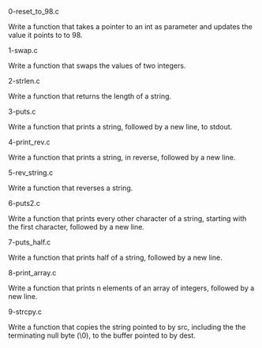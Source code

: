 0-reset_to_98.c

Write a function that takes a pointer to an int as parameter and updates the
value it points to to 98.

1-swap.c

Write a function that swaps the values of two integers.

2-strlen.c

Write a function that returns the length of a string.

3-puts.c

Write a function that prints a string, followed by a new line, to stdout.

4-print_rev.c

Write a function that prints a string, in reverse, followed by a new line.

5-rev_string.c

Write a function that reverses a string.

6-puts2.c

Write a function that prints every other character of a string, starting with the first character, followed by a new line. 

7-puts_half.c

Write a function that prints half of a string, followed by a new line.

8-print_array.c

Write a function that prints n elements of an array of integers, followed by a new line.

9-strcpy.c

Write a function that copies the string pointed to by src, including the the terminating null byte (\0), to the buffer pointed to by dest.
